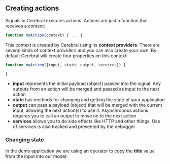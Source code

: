## Creating actions

Signals in Cerebral executes actions. Actions are just a function that receives a context:

```javascript
function myAction(context) { ... }
```

This context is created by Cerebral using its **context providers**. There are several kinds of context providers and you can also create your own. By default Cerebral will create four properties on this context:

```javascript
function myAction({input, state, output, services}) {

}
```

- **input** represents the initial payload (object) passed into the signal. Any outputs from an action will be merged and passed as input to the next action
- **state** has methods for changing and getting the state of your application
- **output** can pass a payload (object) that will be merged with the current input, allowing the next action(s) to use it. Asynchronous actions requires you to call an output to move on to the next action
- **services** allows you to do side effects like HTTP and other things. Use of services is also tracked and presented by the debugger

### Changing state
In the demo application we are using an operator to copy the **title** value from the input into our model:
